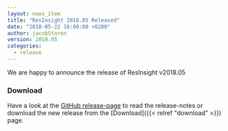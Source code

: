 ```yaml
---
layout: news_item
title: "ResInsight 2018.05 Released"
date: "2018-05-22 16:00:00 +0200"
author: jacobStoren
version: 2018.05
categories: 
  - release
---
```

We are happy to announce the release of ResInsight v2018.05

### Download
Have a look at the [GitHub release-page](https://github.com/OPM/ResInsight/releases) to read the release-notes 
or download the new release from the [Download]({{< relref "download" >}}) page.
